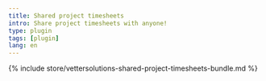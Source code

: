 ```yaml
---
title: Shared project timesheets
intro: Share project timesheets with anyone!
type: plugin
tags: [plugin]
lang: en
---
```


{% include store/vettersolutions-shared-project-timesheets-bundle.md %}
